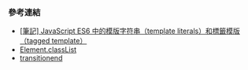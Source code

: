 ### 參考連結
* [\[筆記\] JavaScript ES6 中的模版字符串（template literals）和標籤模版（tagged template）](https://pjchender.blogspot.com/2017/01/javascript-es6-template-literalstagged.html)
* [Element.classList](https://developer.mozilla.org/zh-TW/docs/Web/API/Element/classList)
* [transitionend](https://developer.mozilla.org/zh-CN/docs/Web/Events/transitionend)
